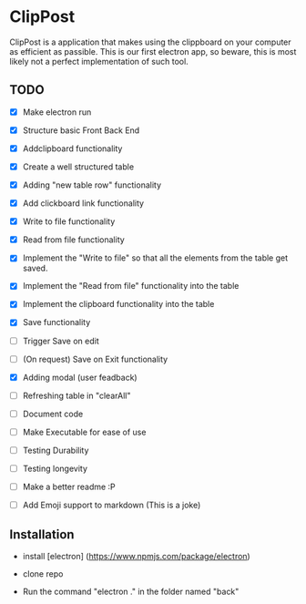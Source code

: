 # ClipPost
ClipPost is a application that makes using the clippboard on your computer as efficient as passible.
This is our first electron app, so beware, this is most likely not a perfect implementation of such tool.

## TODO
- [X] Make electron run
- [X] Structure basic Front Back End
- [X] Addclipboard functionality
- [X] Create a well structured table
- [X] Adding "new table row" functionality
- [X] Add clickboard link functionality
- [X] Write to file functionality
- [X] Read from file functionality
- [X] Implement the "Write to file" so that all the elements from the table get saved.
- [X] Implement the "Read from file" functionality into the table
- [X] Implement the clipboard functionality into the table
- [X] Save functionality
- [ ] Trigger Save on edit
- [ ] (On request) Save on Exit functionality
- [X] Adding modal (user feadback)
- [ ] Refreshing table in "clearAll"
- [ ] Document code
- [ ] Make Executable for ease of use
- [ ] Testing Durability  
- [ ] Testing longevity 
- [ ] Make a better readme :P
- [ ] Add Emoji support to markdown (This is a joke)




## Installation

- install [electron] (https://www.npmjs.com/package/electron)

- clone repo

- Run the command "electron ." in the folder named "back"
